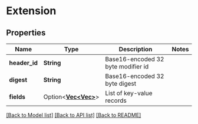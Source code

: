 # Extension

## Properties

Name | Type | Description | Notes
------------ | ------------- | ------------- | -------------
**header_id** | **String** | Base16-encoded 32 byte modifier id | 
**digest** | **String** | Base16-encoded 32 byte digest | 
**fields** | Option<[**Vec<Vec<String>>**](array.md)> | List of key-value records | 

[[Back to Model list]](../README.md#documentation-for-models) [[Back to API list]](../README.md#documentation-for-api-endpoints) [[Back to README]](../README.md)



